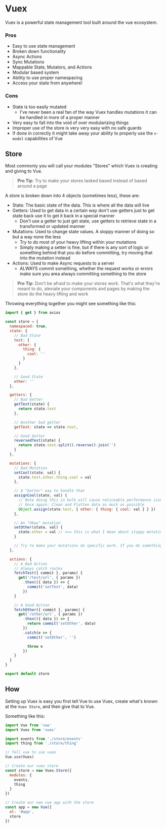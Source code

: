 # Vuex

Vuex is a powerful state management tool built around the vue ecosystem.

### Pros

- Easy to use state management
- Broken down functionality
- Async Actions
- Sync Mutations
- Mappable State, Mutators, and Actions
- Modular based system
- Ability to use proper namespacing
- Access your state from anywhere!

### Cons

- State is too easily mutated
  - I've never been a real fan of the way Vuex handles mutations it can be handled in more of a proper manner
- Very easy to fall into the void of over modularizing things
- Improper use of the store is very very easy with no safe guards
- If done in correctly it might take away your ability to properly use the `v-model` capabilities of Vue

## Store

Most commonly you will call your modules "Stores" which Vuex is creating and giving to Vue.

> **Pro Tip**: Try to make your stores tasked based instead of based around a page

A store is broken down into 4 objects (sometimes less), these are:

- State: The basic state of the data. This is where all the data will live
- Getters: Used to get data in a certain way don't use getters just to get state back use it to get it back in a special manner
  - Don't use a getter to just get state, use getters to retrieve state in a transformed or updated manner
- Mutations: Used to change state values. A sloppy manner of doing so but a way none the less
  - Try to do most of your heavy lifting within your mutations
  - Simply making a setter is fine, but if there is any sort of logic or something behind that you do before committing, try moving that into the mutation instead
- Actions: Used to make Async requests to a server
  - ALWAYS commit something, whether the request works or errors make sure you area always committing something to the store

> **Pro Tip**: Don't be afraid to make your stores work. That's what they're meant to do, aleviate your components and pages by making the store do the heavy lifting and work

Throwing everything together you might see something like this:

```js
import { get } from axios

const store = {
  namespaced: true,
  state: {
    // Bad State
    test: {
      other: {
        thing: {
          cool: ''
        }
      }
    },

    // Good State
    other: ''
  },

  getters: {
    // Bad Getter
    getTest(state) {
      return state.test
    },

    // Another bad getter
    getTest: state => state.test,

    // Good Getter
    reversedTest(state) {
      return state.test.split().reverse().join('')
    }
  },

  mutations: {
    // Bad Mutation
    setCool(state, val) {
      state.test.other.thing.cool = val
    },

    // A "better" way to handle that
    assignCool(state, val) {
      // Note doing this in bulk will cause noticeable performance issues, especailly with large objects and arrays
      // Once again: Clean and Flatten data as much as possible
      Object.assign(state.test, { other: { thing: { cool: val } } })
    },

    // An "Okay" mutation
    setOther(state, val) {
      state.other = val // <== this is what I mean about sloppy mutation in cons
    }

    // Try to make your mutations do specific work. If you do something to the data and THEN commit it, try doing that within the mutation instead
  },

  actions: {
    // A Bad Action
    // Always catch routes
    fetchTest({ commit }, params) {
      get('/test/url', { params })
        .then(({ data }) => {
          commit('setTest', data)
        })
    }

    // A Good Action
    fetchOther({ commit }, params) {
      get('/other/url', { params })
        .then(({ data }) => {
          return commit('setOther', data)
        })
        .catch(e => {
          commit('setOther', '')

          throw e
        })
    }
  }
}

export default store
```

## How

Setting up Vuex is easy you first tell Vue to use Vuex, create what's known at the `Vuex Store`, and then give that to Vue.

Something like this:

```js
import Vue from 'vue'
import Vuex from 'vuex'

import events from './store/events'
import thing from './store/thing'

// Tell vue to use vuex
Vue.use(Vuex)

// Create our vuex store
const store = new Vuex.Store({
  modules: {
    events,
    thing
  }
})

// Create our new vue app with the store
const app = new Vue({
  el: '#app',
  store
})
```

